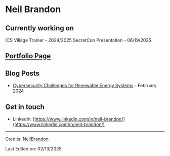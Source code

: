 # Neil Brandon

## Currently working on
<!-- Working on Start -->
ICS Village Trainer - 2024/2025
SecretCon Presentation - 06/19/2025
<!-- End Working on Start -->

## [Portfolio Page](https://NeilBrandon.github.io)

## Blog Posts
<!-- blog start -->

* [Cybersecurity Challenges for Renewable Energy Systems](https://medium.com/@neilcbrandon/cybersecurity-challenges-for-renewable-energy-systems-463c2b58dd2d) - February 2024

<!-- blog end -->

## Get in touch

* LinkedIn: [https://www.linkedin.com/in/neil-brandon/](https://www.linkedin.com/in/neil-brandon/)

-----
Credits: [NeilBrandon](https://github.com/NeilBrandon)

Last Edited on: 02/13/2025
